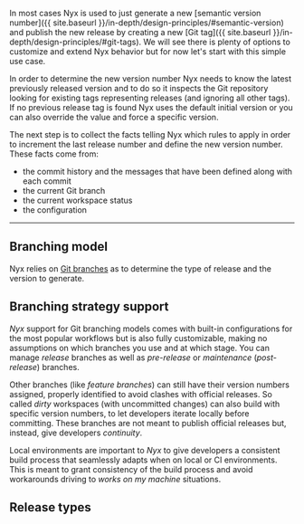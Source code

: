 
In most cases Nyx is used to just generate a new [semantic version number]({{ site.baseurl }}/in-depth/design-principles/#semantic-version) and publish the new release by creating a new [Git tag]({{ site.baseurl }}/in-depth/design-principles/#git-tags). We will see there is plenty of options to customize and extend Nyx behavior but for now let's start with this simple use case.

In order to determine the new version number Nyx needs to know the latest previously released version and to do so it inspects the Git repository looking for existing tags representing releases (and ignoring all other tags). If no previous release tag is found Nyx uses the default initial version or you can also override the value and force a specific version.

The next step is to collect the facts telling Nyx which rules to apply in order to increment the last release number and define the new version number. These facts come from:
* the commit history and the messages that have been defined along with each commit
* the current Git branch
* the current workspace status
* the configuration


------------------------------------------



## Branching model
Nyx relies on [Git branches](https://git-scm.com/book/it/v2/Git-Branching-Basic-Branching-and-Merging) as to determine the type of release and the version to generate.

## Branching strategy support
*Nyx* support for Git branching models comes with built-in configurations for the most popular workflows but is also fully customizable, making no assumptions on which branches you use and at which stage. You can manage *release* branches as well as *pre-release* or *maintenance* (*post-release*) branches.

Other branches (like *feature branches*) can still have their version numbers assigned, properly identified to avoid clashes with official releases. So called *dirty* workspaces (with uncommitted changes) can also build with specific version numbers, to let developers iterate locally before committing. These branches are not meant to publish official releases but, instead, give developers *continuity*.

Local environments are important to *Nyx* to give developers a consistent build process that seamlessly adapts when on local or CI environments. This is meant to grant consistency of the build process and avoid workarounds driving to *works on my machine* situations.

## Release types
